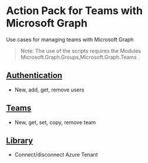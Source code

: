 # Action Pack for Teams with Microsoft Graph
Use cases for managing teams with Microsoft Graph
> Note: The use of the scripts requires the Modules Microsoft.Graph.Groups,Microsoft.Graph.Teams .

## [Authentication](./Authentication)

+ New, add, get, remove users

## [Teams](./Teams)

+ New, get, set, copy, remove team

## [Library](./_LIB_)

+ Connect/disconnect Azure Tenant